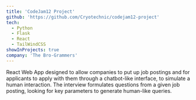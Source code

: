 ```yaml
---
title: 'CodeJam12 Project'
github: 'https://github.com/Cryotechnic/codejam12-project'
tech:
  - Python
  - Flask
  - React
  - TailWindCSS
showInProjects: true
company: 'The Bro-Grammers'
---
```


React Web App designed to allow companies to put up job postings and for applicants to apply with them through a chatbot-like interface, to simulate a human interaction. The interview formulates questions from a given job posting, looking for key parameters to generate human-like queries.
